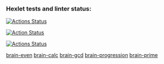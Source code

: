 ### Hexlet tests and linter status:
[![Actions Status](https://github.com/nbadin/frontend-project-lvl1/workflows/hexlet-check/badge.svg)](https://github.com/nbadin/frontend-project-lvl1/actions)

[![Action Status](https://api.codeclimate.com/v1/badges/a99a88d28ad37a79dbf6/maintainability)](https://codeclimate.com/github/codeclimate/codeclimate/maintainability)

[![Actions Status](https://github.com/nbadin/frontend-project-lvl1/actions/workflows/linter.yml/badge.svg)](https://github.com/nbadin/frontend-project-lvl1/actions)

[brain-even](https://asciinema.org/a/0QcU9z24RSNtuHk8xpougGubx)
[brain-calc](https://asciinema.org/a/sQYW9CQ3SISkWje7CRpE4JVlK)
[brain-gcd](https://asciinema.org/a/VUiWwoOHfgJCrj1EpX5RtzdGZ)
[brain-progression](https://asciinema.org/a/SvgFOB1568OimV1SVsFmUiFhj)
[brain-prime](https://asciinema.org/a/FGhChAQxswSTklvukgH4f0mex)